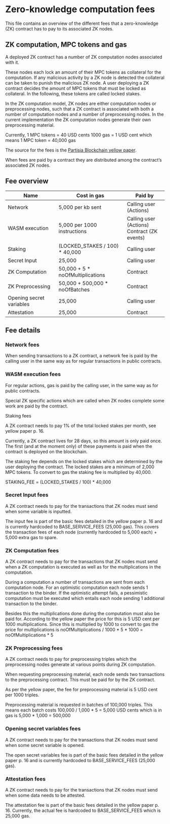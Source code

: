# Zero-knowledge computation fees

This file contains an overview of the different fees that a zero-knowledge (ZK) contract has to pay to its associated ZK nodes.

## ZK computation, MPC tokens and gas

A deployed ZK contract has a number of ZK computation nodes associated with it.

These nodes each lock an amount of their MPC tokens as collateral for the computation. If any malicious activity by a ZK node is detected the collateral can be taken to punish the malicious ZK node. A user deploying a ZK contract decides the amount of MPC tokens that must be locked as collateral. In the following, these tokens are called locked stakes.

In the ZK computation model, ZK nodes are either computation nodes or preprocessing nodes, such that a ZK contract is associated with both a number of computation nodes and a number of preprocessing nodes. In the current implementation the ZK computation nodes generate their own preprocessing material.

Currently,
1 MPC tokens = 40 USD cents
1000 gas = 1 USD cent
which means
1 MPC token = 40,000 gas

The source for the fees is the [Partisia Blockchain yellow paper](https://drive.google.com/file/d/1OX7ljrLY4IgEA1O3t3fKNH1qSO60_Qbw/view).


When fees are paid by a contract they are distributed among the contract’s associated ZK nodes.

## Fee overview

| **Name**                 | **Cost in gas**                   | **Paid by**                                    |
|--------------------------|-----------------------------------|------------------------------------------------|
| Network                  | 5,000 per kb sent                 | Calling user (Actions)                         |
| WASM execution           | 5,000 per 1000 instructions       | Calling user (Actions)<br>Contract (ZK events) |
| Staking                  | (LOCKED_STAKES / 100) * 40,000    | Calling user                                   |
| Secret Input             | 25,000                            | Calling user                                   |
| ZK Computation           | 50,000 +  5 * noOfMultiplications | Contract                                       |
| ZK Preprocessing         | 50,000 + 500,000 * noOfBatches    | Contract                                       |
| Opening secret variables | 25,000                            | Calling user                                   |
| Attestation              | 25,000                            | Contract                                       |

## Fee details

### Network fees

When sending transactions to a ZK contract, a network fee is paid by the calling user in the same way as for regular transactions in public contracts.

### WASM execution fees

For regular actions, gas is paid by the calling user, in the same way as for public contracts.

Special ZK specific actions which are called when ZK nodes complete some work are paid by the contract.

Staking fees

A ZK contract needs to pay 1% of the total locked stakes per month, see yellow paper p. 16.

Currently, a ZK contract lives for 28 days, so this amount is only paid once. The first (and at the moment only) of these payments is paid when the contract is deployed on the blockchain.

The staking fee depends on the locked stakes which are determined by the user deploying the contract. The locked stakes are a minimum of 2,000 MPC tokens. To convert to gas the staking fee is multiplied by 40,000.

STAKING_FEE = (LOCKED_STAKES / 100) * 40,000


### Secret Input fees

A ZK contract needs to pay for the transactions that ZK nodes must send when some variable is inputted.

The input fee is part of the basic fees detailed in the yellow paper p. 16 and is currently hardcoded to BASE_SERVICE_FEES (25,000 gas).
This covers the transaction fees of each node (currently hardcoded to 5,000 each) + 5,000 extra gas to spare.


### ZK Computation fees

A ZK contract needs to pay for the transactions that ZK nodes must send when a ZK computation is executed as well as for the multiplications in the computation.

During a computation a number of transactions are sent from each computation node. For an optimistic computation each node sends 1 transaction to the binder.
If the optimistic attempt fails, a pessimistic computation must be executed which entails each node sending 1 additional transaction to the binder. 

Besides this the multiplications done during the computation must also be paid for. According to the yellow paper the price for this is 5 USD cent per 1000 multiplications. Since this is multiplied by 1000 to convert to gas the price for multiplications is noOfMultiplications / 1000 * 5 * 1000 = noOfMultiplications * 5

### ZK Preprocessing fees

A ZK contract needs to pay for preprocessing triples which the preprocessing nodes generate at various points during ZK computation.

When requesting preprocessing material, each node sends two transactions to the preprocessing contract. This must be paid for by the ZK contract.

As per the yellow paper, the fee for preprocessing material is 5 USD cent per 1000 triples.

Preprocessing material is requested in batches of 100,000 triples. This means each batch costs 100,000 / 1,000 * 5 = 5,000 USD cents which is in gas is 5,000 * 1,000 = 500,000


### Opening secret variables fees

A ZK contract needs to pay for the transactions that ZK nodes must send when some secret variable is opened.

The open secret variables fee is part of the basic fees detailed in the yellow paper p. 16 and is currently hardcoded to BASE_SERVICE_FEES (25,000 gas).


### Attestation fees

A ZK contract needs to pay for the transactions that ZK nodes must send when some data needs to be attested.

The attestation fee is part of the basic fees detailed in the yellow paper p. 16. Currently, the actual fee is hardcoded to BASE_SERVICE_FEES which is 25,000 gas. 

